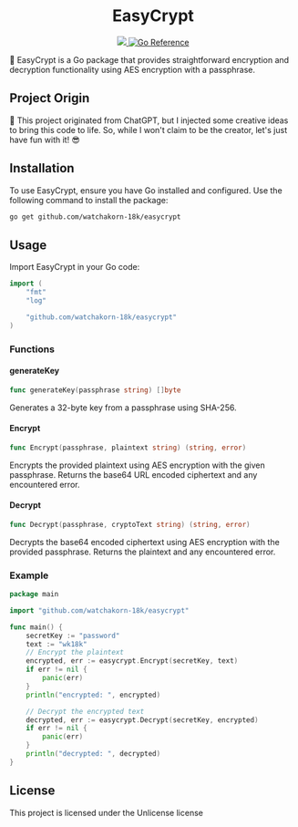 

<div align="center">

# EasyCrypt

</div>


<p align="center">
  <a href="https://goreportcard.com/report/github.com/watchakorn-18k/easycrypt">
    <img src="https://img.shields.io/badge/%F0%9F%93%9D%20goreport-A%2B-75C46B?style=flat-square">
  </a>
  <a href="https://pkg.go.dev/github.com/watchakorn-18k/easycrypt"><img src="https://pkg.go.dev/badge/github.com/watchakorn-18k/easycrypt.svg" alt="Go Reference"></a>
</p>


🔐 EasyCrypt is a Go package that provides straightforward encryption and decryption functionality using AES encryption with a passphrase.

## Project Origin

🤖 This project originated from ChatGPT, but I injected some creative ideas to bring this code to life. So, while I won't claim to be the creator, let's just have fun with it! 😎

## Installation

To use EasyCrypt, ensure you have Go installed and configured. Use the following command to install the package:

```sh
go get github.com/watchakorn-18k/easycrypt
```

## Usage

Import EasyCrypt in your Go code:

```go
import (
	"fmt"
	"log"

	"github.com/watchakorn-18k/easycrypt"
)
```

### Functions

#### generateKey

```go
func generateKey(passphrase string) []byte
```

Generates a 32-byte key from a passphrase using SHA-256.

#### Encrypt

```go
func Encrypt(passphrase, plaintext string) (string, error)
```

Encrypts the provided plaintext using AES encryption with the given passphrase. Returns the base64 URL encoded ciphertext and any encountered error.

#### Decrypt

```go
func Decrypt(passphrase, cryptoText string) (string, error)
```

Decrypts the base64 encoded ciphertext using AES encryption with the provided passphrase. Returns the plaintext and any encountered error.

### Example

```go
package main

import "github.com/watchakorn-18k/easycrypt"

func main() {
	secretKey := "password"
	text := "wk18k"
	// Encrypt the plaintext
	encrypted, err := easycrypt.Encrypt(secretKey, text)
	if err != nil {
		panic(err)
	}
	println("encrypted: ", encrypted)

	// Decrypt the encrypted text
	decrypted, err := easycrypt.Decrypt(secretKey, encrypted)
	if err != nil {
		panic(err)
	}
	println("decrypted: ", decrypted)
}
```

## License

This project is licensed under the Unlicense license
